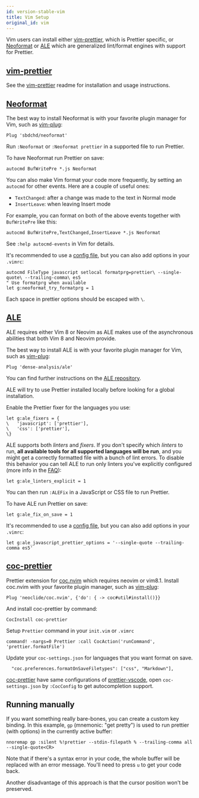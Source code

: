 ```yaml
---
id: version-stable-vim
title: Vim Setup
original_id: vim
---
```


Vim users can install either [vim-prettier](https://github.com/prettier/vim-prettier), which is Prettier specific, or [Neoformat](https://github.com/sbdchd/neoformat) or [ALE](https://github.com/dense-analysis/ale) which are generalized lint/format engines with support for Prettier.

## [vim-prettier](https://github.com/prettier/vim-prettier)

See the [vim-prettier](https://github.com/prettier/vim-prettier) readme for installation and usage instructions.

## [Neoformat](https://github.com/sbdchd/neoformat)

The best way to install Neoformat is with your favorite plugin manager for Vim, such as [vim-plug](https://github.com/junegunn/vim-plug):

```
Plug 'sbdchd/neoformat'
```

Run `:Neoformat` or `:Neoformat prettier` in a supported file to run Prettier.

To have Neoformat run Prettier on save:

```
autocmd BufWritePre *.js Neoformat
```

You can also make Vim format your code more frequently, by setting an `autocmd` for other events. Here are a couple of useful ones:

- `TextChanged`: after a change was made to the text in Normal mode
- `InsertLeave`: when leaving Insert mode

For example, you can format on both of the above events together with `BufWritePre` like this:

```
autocmd BufWritePre,TextChanged,InsertLeave *.js Neoformat
```

See `:help autocmd-events` in Vim for details.

It's recommended to use a [config file](configuration.md), but you can also add options in your `.vimrc`:

```
autocmd FileType javascript setlocal formatprg=prettier\ --single-quote\ --trailing-comma\ es5
" Use formatprg when available
let g:neoformat_try_formatprg = 1
```

Each space in prettier options should be escaped with `\`.

## [ALE](https://github.com/dense-analysis/ale)

ALE requires either Vim 8 or Neovim as ALE makes use of the asynchronous abilities that both Vim 8 and Neovim provide.

The best way to install ALE is with your favorite plugin manager for Vim, such as [vim-plug](https://github.com/junegunn/vim-plug):

```
Plug 'dense-analysis/ale'
```

You can find further instructions on the [ALE repository](https://github.com/dense-analysis/ale#3-installation).

ALE will try to use Prettier installed locally before looking for a global installation.

Enable the Prettier fixer for the languages you use:

```
let g:ale_fixers = {
\   'javascript': ['prettier'],
\   'css': ['prettier'],
\}
```

ALE supports both _linters_ and _fixers_. If you don't specify which _linters_ to run, **all available tools for all supported languages will be run**, and you might get a correctly formatted file with a bunch of lint errors. To disable this behavior you can tell ALE to run only linters you've explicitly configured (more info in the [FAQ](https://github.com/dense-analysis/ale/blob/ed8104b6ab10f63c78e49b60d2468ae2656250e9/README.md#faq-disable-linters)):

```
let g:ale_linters_explicit = 1
```

You can then run `:ALEFix` in a JavaScript or CSS file to run Prettier.

To have ALE run Prettier on save:

```
let g:ale_fix_on_save = 1
```

It's recommended to use a [config file](configuration.md), but you can also add options in your `.vimrc`:

```
let g:ale_javascript_prettier_options = '--single-quote --trailing-comma es5'
```

## [coc-prettier](https://github.com/neoclide/coc-prettier)

Prettier extension for [coc.nvim](https://github.com/neoclide/coc.nvim) which requires neovim or vim8.1.
Install coc.nvim with your favorite plugin manager, such as [vim-plug](https://github.com/junegunn/vim-plug):

```
Plug 'neoclide/coc.nvim', {'do': { -> coc#util#install()}}
```

And install coc-prettier by command:

```
CocInstall coc-prettier
```

Setup `Prettier` command in your `init.vim` or `.vimrc`

```
command! -nargs=0 Prettier :call CocAction('runCommand', 'prettier.formatFile')
```

Update your `coc-settings.json` for languages that you want format on save.

```
  "coc.preferences.formatOnSaveFiletypes": ["css", "Markdown"],
```

[coc-prettier](https://github.com/neoclide/coc-prettier) have same configurations of [prettier-vscode](https://github.com/prettier/prettier-vscode), open `coc-settings.json` by `:CocConfig` to get autocompletion support.

## Running manually

If you want something really bare-bones, you can create a custom key binding. In this example, `gp` (mnemonic: "get pretty") is used to run prettier (with options) in the currently active buffer:

```
nnoremap gp :silent %!prettier --stdin-filepath % --trailing-comma all --single-quote<CR>
```

Note that if there's a syntax error in your code, the whole buffer will be replaced with an error message. You'll need to press `u` to get your code back.

Another disadvantage of this approach is that the cursor position won't be preserved.
